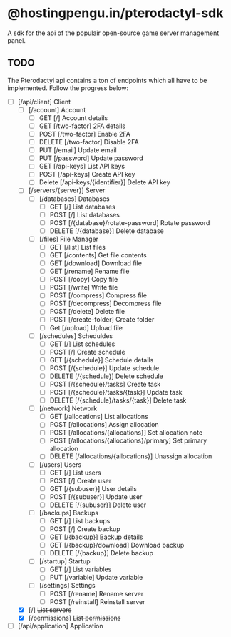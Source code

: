 # @hostingpengu.in/pterodactyl-sdk

A sdk for the api of the populair open-source game server management panel.

## TODO

The Pterodactyl api contains a ton of endpoints which all have to be implemented. Follow the progress below:

-   [ ] [/api/client] Client
    -   [ ] [/account] Account
        -   [ ] GET [/] Account details
        -   [ ] GET [/two-factor] 2FA details
        -   [ ] POST [/two-factor] Enable 2FA
        -   [ ] DELETE [/two-factor] Disable 2FA
        -   [ ] PUT [/email] Update email
        -   [ ] PUT [/password] Update password
        -   [ ] GET [/api-keys] List API keys
        -   [ ] POST [/api-keys] Create API key
        -   [ ] Delete [/api-keys/{identifier}] Delete API key
    -   [ ] [/servers/{server}] Server
        -   [ ] [/databases] Databases
            -   [ ] GET [/] List databases
            -   [ ] POST [/] List databases
            -   [ ] POST [/{database}/rotate-password] Rotate password
            -   [ ] DELETE [/{database}] Delete database
        -   [ ] [/files] File Manager
            -   [ ] GET [/list] List files
            -   [ ] GET [/contents] Get file contents
            -   [ ] GET [/download] Download file
            -   [ ] GET [/rename] Rename file
            -   [ ] POST [/copy] Copy file
            -   [ ] POST [/write] Write file
            -   [ ] POST [/compress] Compress file
            -   [ ] POST [/decompress] Decompress file
            -   [ ] POST [/delete] Delete file
            -   [ ] POST [/create-folder] Create folder
            -   [ ] Get [/upload] Upload file
        -   [ ] [/schedules] Scheduldes
            -   [ ] GET [/] List schedules
            -   [ ] POST [/] Create schedule
            -   [ ] GET [/{schedule}] Schedule details
            -   [ ] POST [/{schedule}] Update schedule
            -   [ ] DELETE [/{schedule}] Delete schedule
            -   [ ] POST [/{schedule}/tasks] Create task
            -   [ ] POST [/{schedule}/tasks/{task}] Update task
            -   [ ] DELETE [/{schedule}/tasks/{task}] Delete task
        -   [ ] [/network] Network
            -   [ ] GET [/allocations] List allocations
            -   [ ] POST [/allocations] Assign allocation
            -   [ ] POST [/allocations/{allocations}] Set allocation note
            -   [ ] POST [/allocations/{allocations}/primary] Set primary allocation
            -   [ ] DELETE [/allocations/{allocations}] Unassign allocation
        -   [ ] [/users] Users
            -   [ ] GET [/] List users
            -   [ ] POST [/] Create user
            -   [ ] GET [/{subuser}] User details
            -   [ ] POST [/{subuser}] Update user
            -   [ ] DELETE [/{subuser}] Delete user
        -   [ ] [/backups] Backups
            -   [ ] GET [/] List backups
            -   [ ] POST [/] Create backup
            -   [ ] GET [/{backup}] Backup details
            -   [ ] GET [/{backup}/download] Download backup
            -   [ ] DELETE [/{backup}] Delete backup
        -   [ ] [/startup] Startup
            -   [ ] GET [/] List variables
            -   [ ] PUT [/variable] Update variable
        -   [ ] [/settings] Settings
            -   [ ] POST [/rename] Rename server
            -   [ ] POST [/reinstall] Reinstall server
    -   [x] [/] ~~List servers~~
    -   [x] [/permissions] ~~List permissions~~
-   [ ] [/api/application] Application
